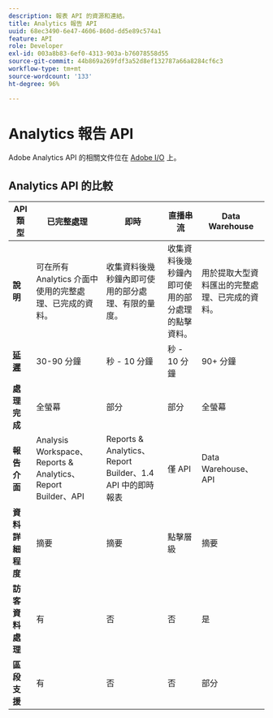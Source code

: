 ```yaml
---
description: 報表 API 的資源和連結。
title: Analytics 報告 API
uuid: 68ec3490-6e47-4606-860d-dd5e89c574a1
feature: API
role: Developer
exl-id: 003a8b83-6ef0-4313-903a-b76078558d55
source-git-commit: 44b869a269fdf3a52d8ef132787a66a8284cf6c3
workflow-type: tm+mt
source-wordcount: '133'
ht-degree: 96%

---
```


# Analytics 報告 API

Adobe Analytics API 的相關文件位在 [Adobe I/O](https://developer.adobe.com/analytics-apis/docs/2.0/) 上。

## Analytics API 的比較

| **API 類型** | **已完整處理** | **即時** | **直播串流** | **Data Warehouse** |
| --- | --- | --- | --- | --- |
| **說明** | 可在所有 Analytics 介面中使用的完整處理、已完成的資料。 | 收集資料後幾秒鐘內即可使用的部分處理、有限的量度。 | 收集資料後幾秒鐘內即可使用的部分處理的點擊資料。 | 用於提取大型資料匯出的完整處理、已完成的資料。 |
| [**延遲**](/help/technotes/latency.md) | 30-90 分鐘 | 秒 - 10 分鐘 | 秒 - 10 分鐘 | 90+ 分鐘 |
| **處理完成** | 全螢幕 | 部分 | 部分 | 全螢幕 |
| **報告介面** | Analysis Workspace、Reports &amp; Analytics、Report Builder、API | Reports &amp; Analytics、Report Builder、1.4 API 中的即時報表 | 僅 API | Data Warehouse、API |
| **資料詳細程度** | 摘要 | 摘要 | 點擊層級 | 摘要 |
| **訪客資料處理** | 有 | 否 | 否 | 是 |
| **區段支援** | 有 | 否 | 否 | 部分 |
